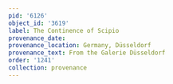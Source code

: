 ```yaml
---
pid: '6126'
object_id: '3619'
label: The Continence of Scipio
provenance_date:
provenance_location: Germany, Düsseldorf
provenance_text: From the Galerie Düsseldorf
order: '1241'
collection: provenance
---
```


